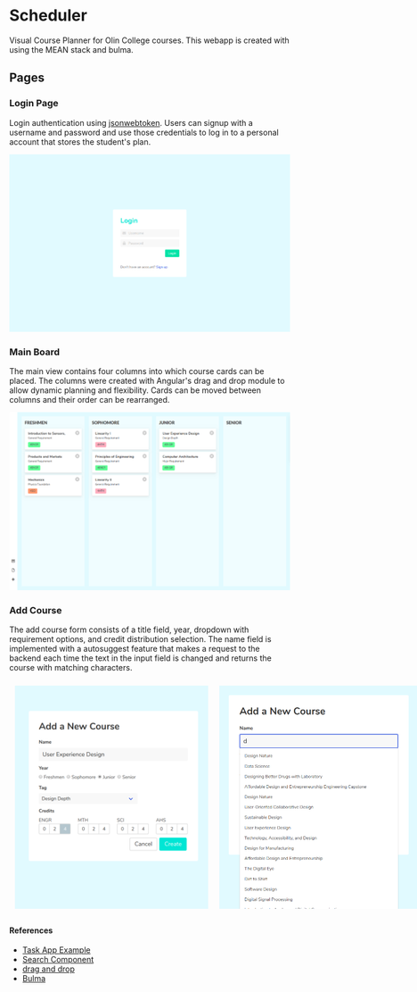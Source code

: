 # Scheduler

Visual Course Planner for Olin College courses. This webapp is created with using the MEAN stack and bulma.


## Pages

### Login Page

Login authentication using [jsonwebtoken](https://www.npmjs.com/package/jsonwebtoken). Users can signup with a username and password and use those credentials to log in to a personal account that stores the student's plan.

![login](img/login.png)

### Main Board

The main view contains four columns into which course cards can be placed. The columns were created with Angular's drag and drop module to allow dynamic planning and flexibility. Cards can be moved between columns and their order can be rearranged.

![mainboard](img/mainboard.png)

### Add Course

The add course form consists of a title field, year, dropdown with requirement options, and credit distribution selection. The name field is implemented with a autosuggest feature that makes a request to the backend each time the text in the input field is changed and returns the course with matching characters.
<div style="display:flex;">
<img src='img/addcourse.png' style="margin: 10px;" alt="add course component" height="400">
<img src='img/searchcomponent.png' style="margin: 10px;" alt="search component" height="400">
</div>

#### References

- [Task App Example](https://www.youtube.com/channel/UCbwsS1m4Hib6R-9F1alus_A/videos?view=0&sort=dd&shelf_id=1)
- [Search Component](https://medium.com/@nacimidjakirene/angular-search-autosuggest-with-observables-6f42987f80e6)
- [drag and drop](https://material.angular.io/cdk/drag-drop/overview)
- [Bulma](https://bulma.io/)
